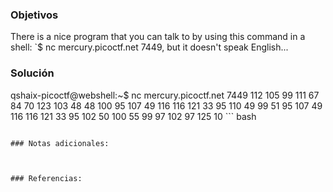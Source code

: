 ### Objetivos 
There is a nice program that you can talk to by using this command in a shell: `$ nc mercury.picoctf.net 7449, but it doesn't speak English...


### Solución 


qshaix-picoctf@webshell:~$ nc mercury.picoctf.net 7449
112 
105 
99 
111 
67 
84 
70 
123 
103 
48 
48 
100 
95 
107 
49 
116 
116 
121 
33 
95 
110 
49 
99 
51 
95 
107 
49 
116 
116 
121 
33 
95 
102 
50 
100 
55 
99 
97 
102 
97 
125 
10 ``` bash

```

### Notas adicionales:



### Referencias:
